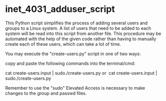 # inet_4031_adduser_script



This Python script simplifies the process of adding several users and groups to a Linux system. A list of users that need to be added to each system will be read into this script from another file. This procedure may be automated with the help of the given code rather than having to manually create each of these users, which can take a lot of time.

You may execute the "create-users.py" script in one of two ways:

copy and paste the following commands into the terminal/cmd:

cat create-users.input | sudo./create-users.py
or 
cat create-users.input | sudo./create-users.py

Remember to use the "sudo" Elevated Access is necessary to make changes to the group and passwd files.



